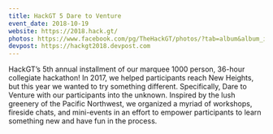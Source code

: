 ```yaml
---
title: HackGT 5 Dare to Venture
event_date: 2018-10-19
website: https://2018.hack.gt/
photos: https://www.facebook.com/pg/TheHackGT/photos/?tab=album&album_id=1549297701836737
devpost: https://hackgt2018.devpost.com
---
```


HackGT’s 5th annual installment of our marquee 1000 person, 36-hour collegiate hackathon! In 2017, we helped participants reach New Heights, but this year we wanted to try something different. Specifically, Dare to Venture with our participants into the unknown. Inspired by the lush greenery of the Pacific Northwest, we organized a myriad of workshops, fireside chats, and mini-events in an effort to empower participants to learn something new and have fun in the process.